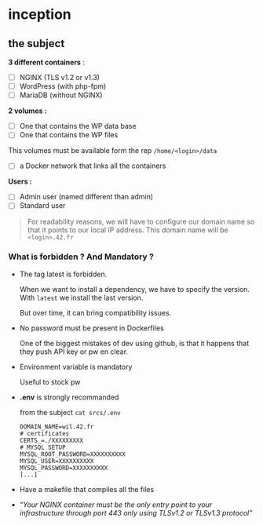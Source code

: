 # inception
## the subject

**3 different containers** : 

- [ ]  NGINX (TLS v1.2 or v1.3)
- [ ]  WordPress (with php-fpm)
- [ ]  MariaDB (without NGINX)

**2 volumes :** 

- [ ]  One that contains the WP data base
- [ ]  One that contains the WP files

This volumes must be available form the rep `/home/<login>/data`

- [ ]  a Docker network that links all the containers

**Users :**

- [ ]  Admin user (named different than admin)
- [ ]  Standard user

> For readability reasons, we will have to configure our domain name so that it points to our local IP address. This domain name will be `<login>.42.fr`
> 

### What is forbidden ? And Mandatory ?

- The tag latest is forbidden.
    
    When we want to install a dependency, we have to specify the version. With `latest` we install the last version. 
    
    But over time, it can bring compatibility issues. 
    
- No password must be present in Dockerfiles
    
    One of the biggest mistakes of dev using github, is that it happens that they push API key or pw en clear. 
    
- Environment variable is mandatory
    
    Useful to stock pw
    
- **.env** is strongly recommanded
    
    from the subject `cat srcs/.env`
    
    ```
    DOMAIN_NAME=wil.42.fr
    # certificates
    CERTS_=./XXXXXXXXX
    # MYSQL SETUP
    MYSQL_ROOT_PASSWORD=XXXXXXXXXX
    MYSQL_USER=XXXXXXXXXX
    MYSQL_PASSWORD=XXXXXXXXXX
    [...]
    ```
    
- Have a makefile that compiles all the files
- “*Your NGINX container must be the only entry point to your infrastructure through port 443 only using TLSv1.2 or TLSv1.3 protocol”*

